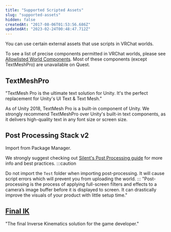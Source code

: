 ```yaml
---
title: "Supported Scripted Assets"
slug: "supported-assets"
hidden: false
createdAt: "2017-08-06T01:53:56.686Z"
updatedAt: "2023-02-24T00:48:47.712Z"
---
```

You can use certain external assets that use scripts in VRChat worlds.

To see a list of precise components permitted in VRChat worlds, please see [Allowlisted World Components](/creators.vrchat.com/worlds/whitelisted-world-components). Most of these components (except TextMeshPro) are unavailable on Quest.

## TextMeshPro
"TextMesh Pro is the ultimate text solution for Unity. It's the perfect replacement for Unity's UI Text & Text Mesh."

As of Unity 2018, TextMesh Pro is a built-in component of Unity. We strongly recommend TextMeshPro over Unity's built-in text components, as it delivers high-quality text in any font size or screen size.

## Post Processing Stack v2
Import from Package Manager.

We strongly suggest checking out [Silent's Post Processing guide](https://gitlab.com/s-ilent/SCSS/wikis/Other/Post-Processing) for more info and best practices.
:::caution 

Do not import the `Test` folder when importing post-processing. It will cause script errors which will prevent you from uploading the world.
:::
"Post-processing is the process of applying full-screen filters and effects to a camera’s image buffer before it is displayed to screen. It can drastically improve the visuals of your product with little setup time."

## [Final IK](https://assetstore.unity.com/packages/tools/animation/final-ik-14290)
"The final Inverse Kinematics solution for the game developer."